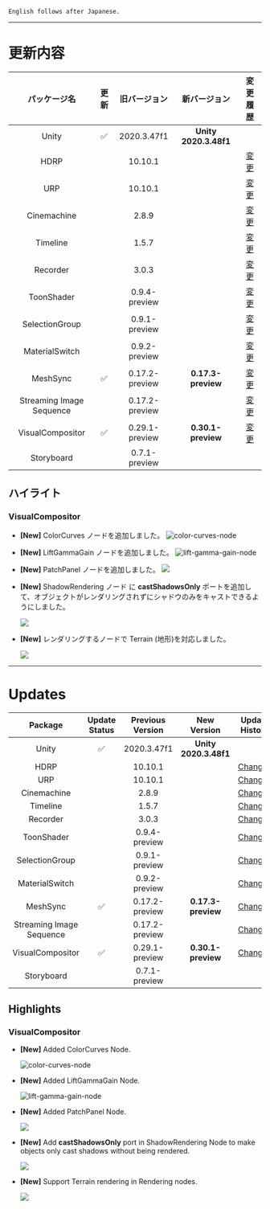 ```
English follows after Japanese.
```


---

# 更新内容

|**パッケージ名**|**更新**|   **旧バージョン**   |       **新バージョン**       |                                                     **変更履歴**                                                      |
| :-: | :-: |:--------------:|:----------------------:|:-----------------------------------------------------------------------------------------------------------------:|
|Unity|:white_check_mark:|  2020.3.47f1  | **Unity 2020.3.48f1** |                                                                                                                   |
|HDRP||    10.10.1     |                        | [変更](https://docs.unity3d.com/Packages/com.unity.render-pipelines.high-definition@10.10/changelog/CHANGELOG.html) |
|URP||    10.10.1     |                        |    [変更](https://docs.unity3d.com/Packages/com.unity.render-pipelines.universal@10.10/changelog/CHANGELOG.html)    |
|Cinemachine||     2.8.9      |                        |            [変更](https://docs.unity3d.com/Packages/com.unity.cinemachine@2.8/changelog/CHANGELOG.html)             |
|Timeline||     1.5.7      |                        |              [変更](https://docs.unity3d.com/Packages/com.unity.timeline@1.5/changelog/CHANGELOG.html)              |
|Recorder||     3.0.3      |                        |              [変更](https://docs.unity3d.com/Packages/com.unity.recorder@3.0/changelog/CHANGELOG.html)              |
|ToonShader|| 0.9.4-preview  |                        |             [変更](https://docs.unity3d.com/Packages/com.unity.toonshader@0.8/changelog/CHANGELOG.html)             |
|SelectionGroup|| 0.9.1-preview  |                        |          [変更](https://docs.unity3d.com/Packages/com.unity.selection-groups@0.8/changelog/CHANGELOG.html)          |
|MaterialSwitch|| 0.9.2-preview  |                        |          [変更](https://docs.unity3d.com/Packages/com.unity.material-switch@0.8/changelog/CHANGELOG.html)           |
|MeshSync|:white_check_mark:| 0.17.2-preview |   **0.17.3-preview**   |             [変更](https://docs.unity3d.com/Packages/com.unity.meshsync@0.17/changelog/CHANGELOG.html)              |
|Streaming Image Sequence|| 0.17.2-preview |                        |     [変更](https://docs.unity3d.com/Packages/com.unity.streaming-image-sequence@0.16/changelog/CHANGELOG.html)      |
|VisualCompositor|:white_check_mark:| 0.29.1-preview |   **0.30.1-preview**   |        [変更](https://docs.unity3d.com/Packages/com.unity.visual-compositor@0.30/changelog/CHANGELOG.html)        |
|Storyboard|| 0.7.1-preview  |                        |                                                                                                                   |


## **ハイライト**

### **VisualCompositor**

* **[New]** ColorCurves ノードを追加しました。
  ![color-curves-node](https://github.com/unity3d-jp/AnimeToolbox/assets/71803280/90252e10-5b9b-4db7-9f51-ea0b12379b56)


* **[New]** LiftGammaGain ノードを追加しました。
  ![lift-gamma-gain-node](https://github.com/unity3d-jp/AnimeToolbox/assets/71803280/82fcc562-7e1b-4d71-ad5b-2f848bbf70ff)

* **[New]** PatchPanel ノードを追加しました。
  ![](https://github.com/unity3d-jp/AnimeToolbox/assets/71803280/c4f8ea88-380a-428e-95fd-9665a169ea27)

* **[New]** ShadowRendering ノード に **castShadowsOnly** ポートを追加して、オブジェクトがレンダリングされずにシャドウのみをキャストできるようにしました。 

  ![](https://github.com/unity3d-jp/AnimeToolbox/assets/71803280/6d82049c-c124-4961-be75-d764d9746ba0)


* **[New]** レンダリングするノードで Terrain (地形)を対応しました。

  ![](https://github.com/unity3d-jp/AnimeToolbox/assets/71803280/c3b666f3-3dc9-4566-88a8-ff0d490ab0f2)


---

# Updates

|**Package**|**Update Status**|**Previous Version**|    **New Version**    |**Update History**|
| :-: | :-: | :-: |:---------------------:| :-: |
|Unity|:white_check_mark:|  2020.3.47f1  | **Unity 2020.3.48f1** |                                                                                                                   |
|HDRP||     10.10.1      |                       | [Changes](https://docs.unity3d.com/Packages/com.unity.render-pipelines.high-definition@10.10/changelog/CHANGELOG.html) |
|URP||     10.10.1      |                       |    [Changes](https://docs.unity3d.com/Packages/com.unity.render-pipelines.universal@10.10/changelog/CHANGELOG.html)    |
|Cinemachine||      2.8.9       |                       |            [Changes](https://docs.unity3d.com/Packages/com.unity.cinemachine@2.8/changelog/CHANGELOG.html)             |
|Timeline||      1.5.7       |                       |              [Changes](https://docs.unity3d.com/Packages/com.unity.timeline@1.5/changelog/CHANGELOG.html)              |
|Recorder||      3.0.3       |                       |              [Changes](https://docs.unity3d.com/Packages/com.unity.recorder@3.0/changelog/CHANGELOG.html)              |
|ToonShader||  0.9.4-preview   |                       |             [Changes](https://docs.unity3d.com/Packages/com.unity.toonshader@0.8/changelog/CHANGELOG.html)             |
|SelectionGroup||  0.9.1-preview   |                       |          [Changes](https://docs.unity3d.com/Packages/com.unity.selection-groups@0.8/changelog/CHANGELOG.html)          |
|MaterialSwitch||  0.9.2-preview   |                       |          [Changes](https://docs.unity3d.com/Packages/com.unity.material-switch@0.8/changelog/CHANGELOG.html)           |
|MeshSync|:white_check_mark:|  0.17.2-preview  |  **0.17.3-preview**   |             [Changes](https://docs.unity3d.com/Packages/com.unity.meshsync@0.17/changelog/CHANGELOG.html)              |
|Streaming Image Sequence||  0.17.2-preview  |                       |     [Changes](https://docs.unity3d.com/Packages/com.unity.streaming-image-sequence@0.16/changelog/CHANGELOG.html)      |
|VisualCompositor|:white_check_mark:| 0.29.1-preview |  **0.30.1-preview**   |        [Changes](https://docs.unity3d.com/Packages/com.unity.visual-compositor@0.30/changelog/CHANGELOG.html)        |
|Storyboard||  0.7.1-preview   |                       |                                                                                                                   |

## **Highlights**

### **VisualCompositor**

* **[New]** Added ColorCurves Node.

  ![color-curves-node](https://github.com/unity3d-jp/AnimeToolbox/assets/71803280/90252e10-5b9b-4db7-9f51-ea0b12379b56)


* **[New]** Added LiftGammaGain Node.

  ![lift-gamma-gain-node](https://github.com/unity3d-jp/AnimeToolbox/assets/71803280/82fcc562-7e1b-4d71-ad5b-2f848bbf70ff)


* **[New]** Added PatchPanel Node.

  ![](https://github.com/unity3d-jp/AnimeToolbox/assets/71803280/c4f8ea88-380a-428e-95fd-9665a169ea27)

* **[New]** Add **castShadowsOnly** port in ShadowRendering Node to make objects only cast shadows without being rendered.

  ![](https://github.com/unity3d-jp/AnimeToolbox/assets/71803280/6d82049c-c124-4961-be75-d764d9746ba0)

 
* **[New]** Support Terrain rendering in Rendering nodes.

  ![](https://github.com/unity3d-jp/AnimeToolbox/assets/71803280/c3b666f3-3dc9-4566-88a8-ff0d490ab0f2)



